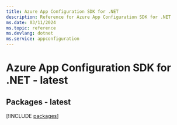 ```yaml
---
title: Azure App Configuration SDK for .NET
description: Reference for Azure App Configuration SDK for .NET
ms.date: 03/11/2024
ms.topic: reference
ms.devlang: dotnet
ms.service: appconfiguration
---
```

# Azure App Configuration SDK for .NET - latest
## Packages - latest
[!INCLUDE [packages](app-configuration-index.md)]